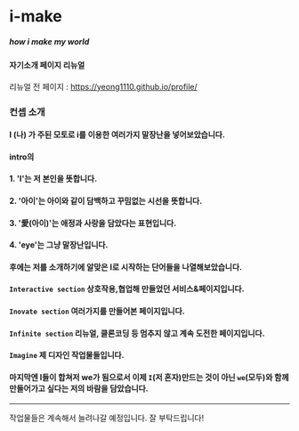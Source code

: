 # i-make
##### how i make my world
#### 자기소개 페이지 리뉴얼  
리뉴얼 전 페이지 : https://yeong1110.github.io/profile/

### 컨셉 소개   

#### I (나) 가 주된 모토로 i를 이용한 여러가지 말장난을 넣어보았습니다.
#### intro의   
#### 1. 'I'는 저 본인을 뜻합니다.
#### 2. '아이'는 아이와 같이 담백하고 꾸밈없는 시선을 뜻합니다.
#### 3. '愛(아이)'는 애정과 사랑을 담았다는 표현입니다.
#### 4. 'eye'는 그냥 말장난입니다.  

#### 후에는 저를 소개하기에 알맞은 I로 시작하는 단어들을 나열해보았습니다.

#### `Interactive section`   상호작용,협업해 만들었던 서비스&페이지입니다.<br>
#### `Inovate section`    여러가지를 만들어본 페이지입니다.<br>
#### `Infinite section`     리뉴얼, 클론코딩 등 멈추지 않고 계속 도전한 페이지입니다.<br>
#### `Imagine`     제 디자인 작업물들입니다.<br>

#### 마지막엔 I들이 합쳐저 we가 됨으로서 이제 `I`(저 혼자)만드는 것이 아닌 `we`(모두)와 함께 만들어가고 싶다는 저의 바람을 담았습니다.

 ---

 작업물들은 계속해서 늘려나갈 예정입니다. 잘 부탁드립니다!
